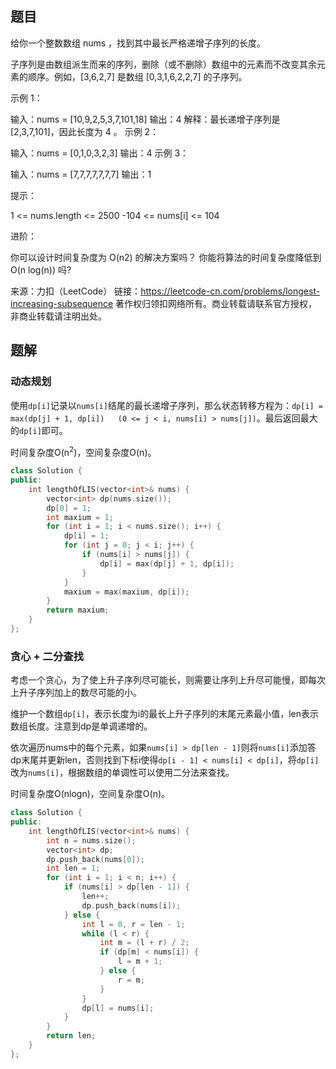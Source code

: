 ## 题目

给你一个整数数组 nums ，找到其中最长严格递增子序列的长度。

子序列是由数组派生而来的序列，删除（或不删除）数组中的元素而不改变其余元素的顺序。例如，[3,6,2,7] 是数组 [0,3,1,6,2,2,7] 的子序列。


示例 1：

输入：nums = [10,9,2,5,3,7,101,18]
输出：4
解释：最长递增子序列是 [2,3,7,101]，因此长度为 4 。
示例 2：

输入：nums = [0,1,0,3,2,3]
输出：4
示例 3：

输入：nums = [7,7,7,7,7,7,7]
输出：1


提示：

1 <= nums.length <= 2500
-104 <= nums[i] <= 104


进阶：

你可以设计时间复杂度为 O(n2) 的解决方案吗？
你能将算法的时间复杂度降低到 O(n log(n)) 吗?

来源：力扣（LeetCode）
链接：https://leetcode-cn.com/problems/longest-increasing-subsequence
著作权归领扣网络所有。商业转载请联系官方授权，非商业转载请注明出处。

## 题解

### 动态规划

使用`dp[i]`记录以`nums[i]`结尾的最长递增子序列，那么状态转移方程为：`dp[i] = max(dp[j] + 1, dp[i])   (0 <= j < i, nums[i] > nums[j])`。最后返回最大的`dp[i]`即可。

时间复杂度O(n<sup>2</sup>)，空间复杂度O(n)。

```c++
class Solution {
public:
    int lengthOfLIS(vector<int>& nums) {
        vector<int> dp(nums.size());
        dp[0] = 1;
        int maxium = 1;
        for (int i = 1; i < nums.size(); i++) {
            dp[i] = 1;
            for (int j = 0; j < i; j++) {
                if (nums[i] > nums[j]) {
                    dp[i] = max(dp[j] + 1, dp[i]);
                }
            }
            maxium = max(maxium, dp[i]);
        }
        return maxium;
    }
};

```

### 贪心 + 二分查找

考虑一个贪心，为了使上升子序列尽可能长，则需要让序列上升尽可能慢，即每次上升子序列加上的数尽可能的小。

维护一个数组`dp[i]`，表示长度为i的最长上升子序列的末尾元素最小值，len表示数组长度。注意到dp是单调递增的。

依次遍历nums中的每个元素，如果`nums[i] > dp[len - 1]`则将`nums[i]`添加答dp末尾并更新len，否则找到下标i使得`dp[i - 1] < nums[i] < dp[i]`，将`dp[i]`改为`nums[i]`，根据数组的单调性可以使用二分法来查找。

时间复杂度O(nlogn)，空间复杂度O(n)。

```c++
class Solution {
public:
    int lengthOfLIS(vector<int>& nums) {
        int n = nums.size();
        vector<int> dp;
        dp.push_back(nums[0]);
        int len = 1;
        for (int i = 1; i < n; i++) {
            if (nums[i] > dp[len - 1]) {
                len++;
                dp.push_back(nums[i]);
            } else {
                int l = 0, r = len - 1;
                while (l < r) {
                    int m = (l + r) / 2;
                    if (dp[m] < nums[i]) {
                        l = m + 1;
                    } else {
                        r = m;
                    }
                }
                dp[l] = nums[i];
            }
        }
        return len;
    }
};
```

